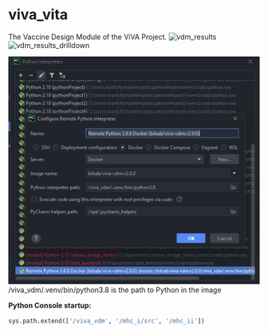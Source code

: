 # viva_vita
The Vaccine Design Module of the ViVA Project.
![vdm_results](https://user-images.githubusercontent.com/63629580/172168951-c8181f3f-59ea-476f-8bd6-bde546643b89.png)
![vdm_results_drilldown](https://user-images.githubusercontent.com/63629580/172168964-29057383-633c-4fda-9a28-c5f8f7630b9f.png)

![img.png](images/img.png)
/viva_vdm/.venv/bin/python3.8 is the path to Python in the image

**Python Console startup:**
```python
sys.path.extend(['/viva_vdm', '/mhc_i/src', '/mhc_ii'])
```
